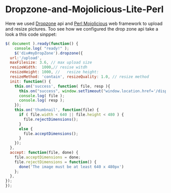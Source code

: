 # Dropzone-and-Mojolicious-Lite-Perl


Here we used [Dropzone](https://www.dropzonejs.com/) api and [Perl Mojolicious](https://mojolicious.org/) web framework to upload and resize pictures.
Too see how we configured the drop zone api take a look a this code sinppet:
```javascript
$( document ).ready(function() {
    console.log( "ready!" );
    $('div#myDropZone').dropzone({
  url:'/upload',
  maxFilesize: 3.6, // max upload size
  resizeWidth:  1000,// resise witdh 
  resizeHeight: 1000, //   resize height:
  resizeMethod: 'contain', resizeQuality: 1.0, // resize method
  init: function() {
    this.on('success', function( file, resp ){
      this.on("success", window.setTimeout("window.location.href='/display'", 1000)); // redirect
      console.log( file );
      console.log( resp );
    });
    this.on('thumbnail', function(file) {
      if ( file.width < 640 || file.height < 480 ) {
        file.rejectDimensions();
      }
      else {
        file.acceptDimensions();
      }
    });
  },
  accept: function(file, done) {
    file.acceptDimensions = done;
    file.rejectDimensions = function() {
      done('The image must be at least 640 x 480px')
    };
  },
});
});
```

